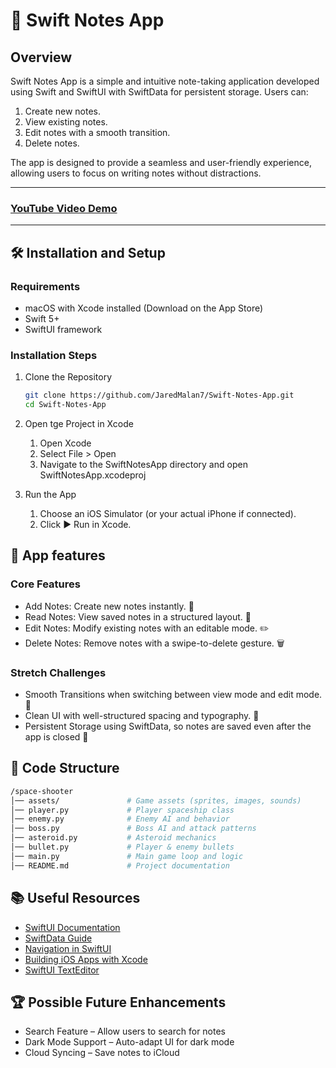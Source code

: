 # 📝 Swift Notes App

## Overview
Swift Notes App is a simple and intuitive note-taking application developed using Swift and SwiftUI with SwiftData for persistent storage. Users can:

1. Create new notes.
2. View existing notes.
3. Edit notes with a smooth transition.
4. Delete notes.

The app is designed to provide a seamless and user-friendly experience, allowing users to focus on writing notes without distractions.

---
### [YouTube Video Demo](https://youtu.be/-vv8y8dl7NA)

---

## 🛠 Installation and Setup
### **Requirements**
- macOS with Xcode installed (Download on the App Store)
- Swift 5+
- SwiftUI framework

### Installation Steps
1. Clone the Repository
   ```bash
   git clone https://github.com/JaredMalan7/Swift-Notes-App.git
   cd Swift-Notes-App


2. Open tge Project in Xcode
   1.	Open Xcode
   2.	Select File > Open
   3.	Navigate to the SwiftNotesApp directory and open SwiftNotesApp.xcodeproj


3. Run the App
    1.	Choose an iOS Simulator (or your actual iPhone if connected).
    2.	Click ▶️ Run in Xcode.

## 📲 App features
### Core Features

* Add Notes: Create new notes instantly. 📄
* Read Notes: View saved notes in a structured layout. 📖
* Edit Notes: Modify existing notes with an editable mode. ✏️
* Delete Notes: Remove notes with a swipe-to-delete gesture. 🗑

### Stretch Challenges
* Smooth Transitions when switching between view mode and edit mode. 🔄
* Clean UI with well-structured spacing and typography. 🎨
* Persistent Storage using SwiftData, so notes are saved even after the app is closed 📂

## 🔧 Code Structure

```bash
/space-shooter
│── assets/               # Game assets (sprites, images, sounds)
│── player.py             # Player spaceship class
│── enemy.py              # Enemy AI and behavior
│── boss.py               # Boss AI and attack patterns
│── asteroid.py           # Asteroid mechanics
│── bullet.py             # Player & enemy bullets
│── main.py               # Main game loop and logic
│── README.md             # Project documentation
````

## 📚 Useful Resources

* [SwiftUI Documentation](https://developer.apple.com/documentation/swiftui)
* [SwiftData Guide](https://developer.apple.com/documentation/swiftdata)
* [Navigation in SwiftUI](https://developer.apple.com/documentation/swiftui/navigationstack)
* [Building iOS Apps with Xcode](https://developer.apple.com/xcode/)
* [SwiftUI TextEditor](https://developer.apple.com/documentation/swiftui/texteditor)

## 🏆 Possible Future Enhancements

* Search Feature – Allow users to search for notes
* Dark Mode Support – Auto-adapt UI for dark mode
* Cloud Syncing – Save notes to iCloud